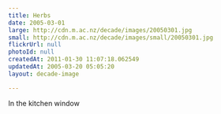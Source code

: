 ```yaml
---
title: Herbs
date: 2005-03-01
large: http://cdn.m.ac.nz/decade/images/20050301.jpg
small: http://cdn.m.ac.nz/decade/images/small/20050301.jpg
flickrUrl: null
photoId: null
createdAt: 2011-01-30 11:07:18.062549
updatedAt: 2005-03-20 05:05:20
layout: decade-image

---
```

In the kitchen window
